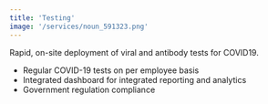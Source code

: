 ```yaml
---
title: 'Testing'
image: '/services/noun_591323.png'
---
```


Rapid, on-site deployment of viral and antibody tests for COVID19.

- Regular COVID-19 tests on per employee basis
- Integrated dashboard for integrated reporting and analytics
- Government regulation compliance
